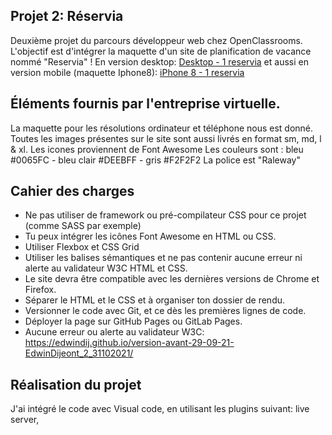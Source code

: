 ## Projet 2: Réservia

Deuxième projet du parcours développeur web chez OpenClassrooms. L'objectif est d'intégrer la maquette d'un site de planification de vacance nommé "Reservia" ! En version desktop: [Desktop - 1 reservia](https://user-images.githubusercontent.com/91846586/147763911-119914ae-e1a0-45bf-b6bf-5b705a49f0af.png) et aussi en version mobile (maquette Iphone8):
[iPhone 8 - 1 reservia](https://user-images.githubusercontent.com/91846586/147763997-2fc4d85f-665c-42ad-abfc-de1034a8270c.png)

## Éléments fournis par l'entreprise virtuelle.

La maquette pour les résolutions ordinateur et téléphone nous est donné.
Toutes les images présentes sur le site sont aussi livrés en format sm, md, l & xl.
Les icones proviennent de Font Awesome
Les couleurs sont : bleu #0065FC - bleu clair #DEEBFF - gris #F2F2F2
La police est "Raleway"

## Cahier des charges

- Ne pas utiliser de framework ou pré-compilateur CSS pour ce projet (comme SASS par exemple)
- Tu peux intégrer les icônes Font Awesome en HTML ou CSS. 
- Utiliser Flexbox et CSS Grid 
- Utiliser les balises sémantiques et ne pas contenir aucune erreur ni alerte au validateur W3C HTML et CSS.
- Le site devra être compatible avec les dernières versions de Chrome et Firefox.
- Séparer le HTML et le CSS et à organiser ton dossier de rendu.
- Versionner le code avec Git, et ce dès les premières lignes de code.
- Déployer la page sur GitHub Pages ou GitLab Pages.
- Aucune erreur ou alerte au validateur W3C: https://edwindij.github.io/version-avant-29-09-21-EdwinDijeont_2_31102021/

## Réalisation du projet

J'ai intégré le code avec Visual code, en utilisant les plugins suivant: live server,
